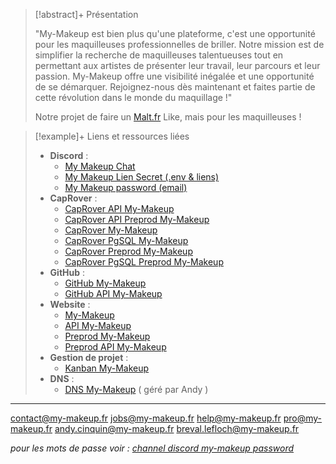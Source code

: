 > [!abstract]+ Présentation
> 
> "My-Makeup est bien plus qu'une plateforme, c'est une opportunité pour les maquilleuses professionnelles de briller.  Notre mission est de simplifier la recherche de maquilleuses talentueuses tout en permettant aux artistes de présenter leur travail, leur parcours et leur passion. My-Makeup offre une visibilité inégalée et une opportunité de se démarquer. Rejoignez-nous dès maintenant et faites partie de cette révolution dans le monde du maquillage !"
> 
> Notre projet de faire un [Malt.fr](https://malt.fr) Like, mais pour les maquilleuses ! 

> [!example]+ Liens et ressources liées
> 
> - **Discord** : 
> 	- [My Makeup Chat](https://discord.com/channels/749294142114496646/1080042542529269760)
> 	- [My Makeup Lien Secret (.env & liens)](https://discord.com/channels/749294142114496646/1080042637857411102)
> 	- [My Makeup password (email)](https://discord.com/channels/749294142114496646/1124443177856794696)
> - **CapRover** : 
> 	- [CapRover API My-Makeup](https://captain.beta.andy-cinquin.fr/#/apps/details/api-my-makeup)
> 	- [CapRover API Preprod My-Makeup](https://captain.beta.andy-cinquin.fr/#/apps/details/api-preprod-my-makeup)
> 	- [CapRover My-Makeup](https://captain.beta.andy-cinquin.fr/#/apps/details/my-makeup)
> 	- [CapRover PgSQL My-Makeup](https://captain.beta.andy-cinquin.fr/#/apps/details/pgsql-my-makeup)
> 	- [CapRover Preprod My-Makeup](https://captain.beta.andy-cinquin.fr/#/apps/details/preprod-my-makeup)
> 	- [CapRover PgSQL Preprod My-Makeup](https://captain.beta.andy-cinquin.fr/#/apps/details/pgsql-preprod-my-makeup)
> - **GitHub** : 
> 	- [GitHub My-Makeup](https://github.com/For-Hives/my-makeup)
> 	- [GitHub API My-Makeup](https://github.com/For-Hives/api-my-makeup)
> - **Website** : 
> 	- [My-Makeup](https://my-makeup.fr/)
> 	- [API My-Makeup](https://api.my-makeup.fr/)
> 	- [Preprod My-Makeup](https://preprod.my-makeup.fr/)
> 	- [Preprod API My-Makeup](https://preprod.api.my-makeup.fr/)
> - **Gestion de projet** : 
> 	- [Kanban My-Makeup](https://github.com/orgs/For-Hives/projects/2)
> - **DNS** : 
> 	- [DNS My-Makeup](https://www.ovh.com/manager/#/web/domain/my-makeup.fr/information) ( géré par Andy )

---
contact@my-makeup.fr
jobs@my-makeup.fr
help@my-makeup.fr
pro@my-makeup.fr
andy.cinquin@my-makeup.fr
breval.lefloch@my-makeup.fr

*pour les mots de passe voir : [channel discord my-makeup password](https://discord.com/channels/749294142114496646/1124443177856794696)*
